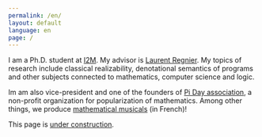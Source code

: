 ```yaml
---
permalink: /en/
layout: default
language: en
page: /
---
```


I am a Ph.D. student at [I2M](https://www.i2m.univ-amu.fr/). My advisor is [Laurent Regnier](https://www.i2m.univ-amu.fr/perso/laurent.regnier/). My topics of research include classical realizability, denotational semantics of programs and other subjects connected to mathematics, computer science and logic.

Im am also vice-president and one of the founders of [Pi Day association](https://www.piday.fr), a non-profit organization for popularization of mathematics. Among other things, we produce [mathematical musicals](http://www.piday.fr/extraits-video-2017/) (in French)!

This page is [under construction](https://www.lego.com/).
